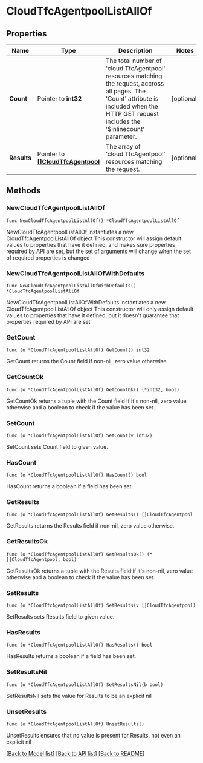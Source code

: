 # CloudTfcAgentpoolListAllOf

## Properties

Name | Type | Description | Notes
------------ | ------------- | ------------- | -------------
**Count** | Pointer to **int32** | The total number of &#39;cloud.TfcAgentpool&#39; resources matching the request, accross all pages. The &#39;Count&#39; attribute is included when the HTTP GET request includes the &#39;$inlinecount&#39; parameter. | [optional] 
**Results** | Pointer to [**[]CloudTfcAgentpool**](CloudTfcAgentpool.md) | The array of &#39;cloud.TfcAgentpool&#39; resources matching the request. | [optional] 

## Methods

### NewCloudTfcAgentpoolListAllOf

`func NewCloudTfcAgentpoolListAllOf() *CloudTfcAgentpoolListAllOf`

NewCloudTfcAgentpoolListAllOf instantiates a new CloudTfcAgentpoolListAllOf object
This constructor will assign default values to properties that have it defined,
and makes sure properties required by API are set, but the set of arguments
will change when the set of required properties is changed

### NewCloudTfcAgentpoolListAllOfWithDefaults

`func NewCloudTfcAgentpoolListAllOfWithDefaults() *CloudTfcAgentpoolListAllOf`

NewCloudTfcAgentpoolListAllOfWithDefaults instantiates a new CloudTfcAgentpoolListAllOf object
This constructor will only assign default values to properties that have it defined,
but it doesn't guarantee that properties required by API are set

### GetCount

`func (o *CloudTfcAgentpoolListAllOf) GetCount() int32`

GetCount returns the Count field if non-nil, zero value otherwise.

### GetCountOk

`func (o *CloudTfcAgentpoolListAllOf) GetCountOk() (*int32, bool)`

GetCountOk returns a tuple with the Count field if it's non-nil, zero value otherwise
and a boolean to check if the value has been set.

### SetCount

`func (o *CloudTfcAgentpoolListAllOf) SetCount(v int32)`

SetCount sets Count field to given value.

### HasCount

`func (o *CloudTfcAgentpoolListAllOf) HasCount() bool`

HasCount returns a boolean if a field has been set.

### GetResults

`func (o *CloudTfcAgentpoolListAllOf) GetResults() []CloudTfcAgentpool`

GetResults returns the Results field if non-nil, zero value otherwise.

### GetResultsOk

`func (o *CloudTfcAgentpoolListAllOf) GetResultsOk() (*[]CloudTfcAgentpool, bool)`

GetResultsOk returns a tuple with the Results field if it's non-nil, zero value otherwise
and a boolean to check if the value has been set.

### SetResults

`func (o *CloudTfcAgentpoolListAllOf) SetResults(v []CloudTfcAgentpool)`

SetResults sets Results field to given value.

### HasResults

`func (o *CloudTfcAgentpoolListAllOf) HasResults() bool`

HasResults returns a boolean if a field has been set.

### SetResultsNil

`func (o *CloudTfcAgentpoolListAllOf) SetResultsNil(b bool)`

 SetResultsNil sets the value for Results to be an explicit nil

### UnsetResults
`func (o *CloudTfcAgentpoolListAllOf) UnsetResults()`

UnsetResults ensures that no value is present for Results, not even an explicit nil

[[Back to Model list]](../README.md#documentation-for-models) [[Back to API list]](../README.md#documentation-for-api-endpoints) [[Back to README]](../README.md)


